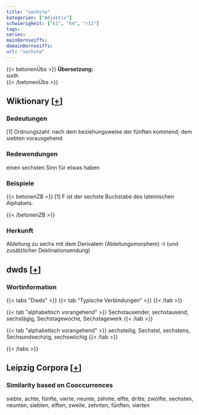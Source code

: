 ```yaml
---
title: "sechste"
kategorien: ["Adjektiv"]
schwierigkeit: ["k1", "h4", "r12"]
tags:
series:
mainDornseiffs:
domainDornseiffs:
url: "sechste"
---
```


{{< betonenÜbs >}}
**Übersetzung:**  
sixth  
{{< /betonenÜbs >}}

## Wiktionary [[+](https://de.wiktionary.org/wiki/sechste)]

### Bedeutungen
[1] Ordnungszahl: nach dem beziehungsweise der fünften kommend; dem siebten vorausgehend  

### Redewendungen
einen sechsten Sinn für etwas haben  

### Beispiele
{{< betonenZB >}}
[1] F ist der sechste Buchstabe des lateinischen Alphabets.  

{{< /betonenZB >}}
### Herkunft
Ableitung zu sechs mit dem Derivatem (Ableitungsmorphem) -t (und zusätzlicher Deklinationsendung)  



## dwds [[+](https://www.dwds.de/wb/sechste)]

### Wortinformation
{{< tabs "Dwds" >}}
{{< tab "Typische Verbindungen" >}}
{{< /tab >}}

{{< tab "alphabetisch vorangehend" >}}
Sechstausender, sechstausend, sechstägig, Sechstagewoche, Sechstagewerk
{{< /tab >}}

{{< tab "alphabetisch vorangehend" >}}
sechsteilig, Sechstel, sechstens, Sechsundsechzig, sechswöchig
{{< /tab >}}

{{< /tabs >}}

## Leipzig Corpora [[+](https://corpora.uni-leipzig.de/en/res?word=sechste&corpusId=deu_newscrawl-public_2018)]


### Similarity based on Cooccurrences
siebte, achte, fünfte, vierte, neunte, zehnte, elfte, dritte, zwölfte, sechsten, neunten, siebten, elften, zweite, zehnten, fünften, vierten

